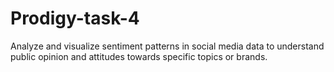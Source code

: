 # Prodigy-task-4
Analyze and visualize sentiment patterns in social media data to understand public opinion and attitudes towards specific topics or brands.

